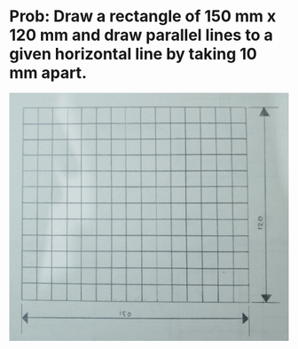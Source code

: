# Prob: Draw a rectangle of 150 mm x 120 mm and draw parallel lines to a given horizontal line by taking 10 mm apart. 

![sketch](./img/01/01.jpg)
